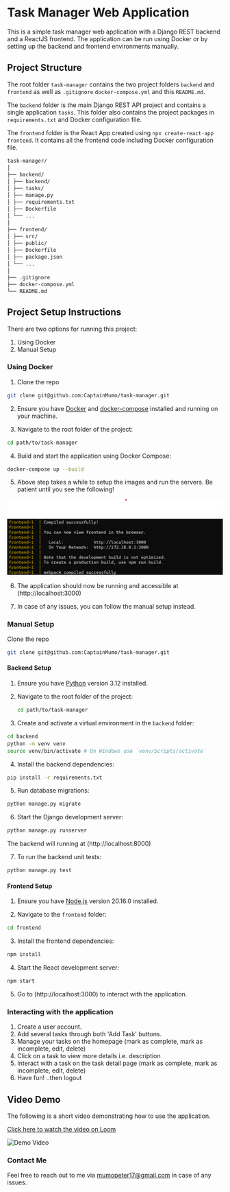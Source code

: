 # Task Manager Web Application

This is a simple task manager web application with a Django REST backend and a ReactJS frontend. The application can be run using Docker or by setting up the backend and frontend environments manually.

## Project Structure

The root folder `task-manager` contains the two project folders `backend` and `frontend` as well as `.gitignore` `docker-compose.yml` and this `README.md`.

The `backend` folder is the main Django REST API project and contains a single application `tasks`. This folder also contains the project packages in `requirements.txt` and Docker configuration file.

The `frontend` folder is the React App created using `npx create-react-app frontend`. It contains all the frontend code including Docker configuration file.

```
task-manager/
│
├── backend/
│ ├── backend/
│ ├── tasks/
│ ├── manage.py
│ ├── requirements.txt
│ ├── Dockerfile
│ └── ...
│
├── frontend/
│ ├── src/
│ ├── public/
│ ├── Dockerfile
│ ├── package.json
│ └── ...
│
├── .gitignore
├── docker-compose.yml
└── README.md
```

## Project Setup Instructions

There are two options for running this project:

1. Using Docker
2. Manual Setup

### Using Docker

1. Clone the repo

```bash
git clone git@github.com:CaptainMumo/task-manager.git
```

2. Ensure you have [Docker](https://www.docker.com/get-started) and [docker-compose](https://docs.docker.com/compose/install/) installed and running on your machine.

3. Navigate to the root folder of the project:

```bash
cd path/to/task-manager
```

4. Build and start the application using Docker Compose:

```bash
docker-compose up --build
```

5. Above step takes a while to setup the images and run the servers. Be patient until you see the following!

![alt text](image.png)

6. The application should now be running and accessible at (http://localhost:3000)

7. In case of any issues, you can follow the manual setup instead.

### Manual Setup

Clone the repo

```bash
git clone git@github.com:CaptainMumo/task-manager.git
```

#### Backend Setup

1. Ensure you have [Python](https://www.python.org/) version 3.12 installed.

2. Navigate to the root folder of the project:

   ```bash
   cd path/to/task-manager
   ```

3. Create and activate a virtual environment in the `backend` folder:

```bash
cd backend
python -m venv venv
source venv/bin/activate # On Windows use `venv/Scripts/activate`
```

4. Install the backend dependencies:

```bash
pip install -r requirements.txt
```

5. Run database migrations:

```bash
python manage.py migrate
```

6. Start the Django development server:

```bash
python manage.py runserver
```

The backend will running at (http://localhost:8000)

7. To run the backend unit tests:

```bash
python manage.py test
```

#### Frontend Setup

1. Ensure you have [Node.js](https://nodejs.org/) version 20.16.0 installed.

2. Navigate to the `frontend` folder:

```bash
cd frontend
```

3. Install the frontend dependencies:

```bash
npm install
```

4. Start the React development server:

```bash
npm start
```

5. Go to (http://localhost:3000) to interact with the application. 

### Interacting with the application

1. Create a user account.
2. Add several tasks through both 'Add Task' buttons.
3. Manage your tasks on the homepage (mark as complete, mark as incomplete, edit, delete)
4. Click on a task to view more details i.e. description
5. Interact with a task on the task detail page (mark as complete, mark as incomplete, edit, delete)
6. Have fun! ..then logout

## Video Demo
The following is a short video demonstrating how to use the application.

[Click here to watch the video on Loom](https://www.loom.com/share/d43e8fc5cc6e42089406b8e75d94f24c?sid=b237b1db-023b-4008-9c8a-80da6a07ec84)

![Demo Video](https://cdn.loom.com/sessions/thumbnails/d43e8fc5cc6e42089406b8e75d94f24c-d5d4dff0d1cb59eb-full-play.gif)

### Contact Me
Feel free to reach out to me via mumopeter17@gmail.com in case of any issues.
